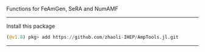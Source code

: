 Functions for FeAmGen, SeRA and NumAMF


--------------------------------------------------
Install this package

```julia
(@v1.8) pkg> add https://github.com/zhaoli-IHEP/AmpTools.jl.git
```

--------------------------------------------------

